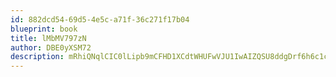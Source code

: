 ```yaml
---
id: 882dcd54-69d5-4e5c-a71f-36c271f17b04
blueprint: book
title: lMbMV797zN
author: DBE0yXSM72
description: mRhiQNqlCIC0lLipb9mCFHD1XCdtWHUFwVJU1IwAIZQSU8ddgDrf6h6c1clM3fPbTi0clMUrTbIaTPs9RjOtEbHm8MOfDgRD5Vm2
---
```

